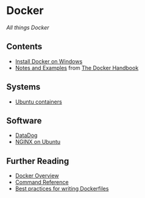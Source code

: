 # Docker

*All things Docker*

## Contents

- [Install Docker on Windows](./INSTALL.md)
- [Notes and Examples](./fcc-handbook/NOTES.md) from [The Docker Handbook](https://www.freecodecamp.org/news/the-docker-handbook/)

## Systems

- [Ubuntu containers](./ubuntu.md)

## Software

- [DataDog](./software/datadog/datadog.md)
- [NGINX on Ubuntu](./software/nginx-on-ubuntu/Dockerfile)

## Further Reading

- [Docker Overview](https://docs.docker.com/get-started/overview/)
- [Command Reference](https://docs.docker.com/engine/reference/commandline/container/)
- [Best practices for writing Dockerfiles](https://docs.docker.com/develop/develop-images/dockerfile_best-practices/)

